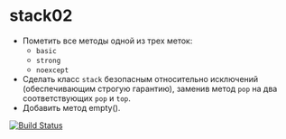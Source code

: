 # stack02

- Пометить все методы одной из трех меток:
  - `basic`
  - `strong`
  - `noexcept`
- Сделать класс `stack` безопасным относительно исключений (обеспечивающим строгую гарантию), заменив метод `pop` на два соответствующих `pop` и `top`.
- Добавить метод empty().




[![Build Status](https://travis-ci.org/yanaxgrishkova/stack02.svg?branch=master)](https://travis-ci.org/yanaxgrishkova/stack02)
